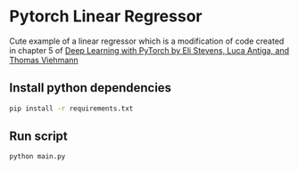 # Pytorch Linear Regressor

Cute example of a linear regressor which is a modification of code created in
chapter 5 of [Deep Learning with PyTorch by Eli Stevens, Luca Antiga, and
Thomas Viehmann](https://www.manning.com/books/deep-learning-with-pytorch)

## Install python dependencies
```sh
pip install -r requirements.txt
```

## Run script
```sh
python main.py
```
